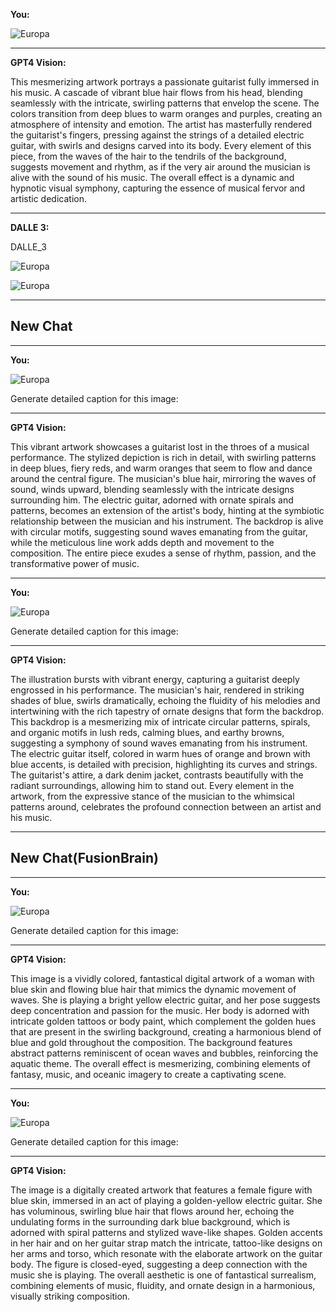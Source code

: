 **You:**

![Europa](/Data/1162636716159545375-dalle3-0.jpg)

------------------

**GPT4 Vision:**

This mesmerizing artwork portrays a passionate guitarist fully immersed in his music. A cascade of vibrant blue hair flows from his head, blending seamlessly with the intricate, swirling patterns that envelop the scene. The colors transition from deep blues to warm oranges and purples, creating an atmosphere of intensity and emotion. The artist has masterfully rendered the guitarist's fingers, pressing against the strings of a detailed electric guitar, with swirls and designs carved into its body. Every element of this piece, from the waves of the hair to the tendrils of the background, suggests movement and rhythm, as if the very air around the musician is alive with the sound of his music. The overall effect is a dynamic and hypnotic visual symphony, capturing the essence of musical fervor and artistic dedication.

------------------

**DALLE 3:**

DALLE_3


![Europa](/Data/1162636716159545375-dalle3-1.png)

![Europa](/Data/1162636716159545375-dalle3-2.png)

------------------

## New Chat

------------------

**You:**

![Europa](/Data/1162636716159545375-dalle3-2.png)

Generate detailed caption for this image:

------------------

**GPT4 Vision:**

This vibrant artwork showcases a guitarist lost in the throes of a musical performance. The stylized depiction is rich in detail, with swirling patterns in deep blues, fiery reds, and warm oranges that seem to flow and dance around the central figure. The musician's blue hair, mirroring the waves of sound, winds upward, blending seamlessly with the intricate designs surrounding him. The electric guitar, adorned with ornate spirals and patterns, becomes an extension of the artist's body, hinting at the symbiotic relationship between the musician and his instrument. The backdrop is alive with circular motifs, suggesting sound waves emanating from the guitar, while the meticulous line work adds depth and movement to the composition. The entire piece exudes a sense of rhythm, passion, and the transformative power of music.

------------------

**You:**

![Europa](/Data/1162636716159545375-dalle3-1.png)

Generate detailed caption for this image:

------------------

**GPT4 Vision:**

The illustration bursts with vibrant energy, capturing a guitarist deeply engrossed in his performance. The musician's hair, rendered in striking shades of blue, swirls dramatically, echoing the fluidity of his melodies and intertwining with the rich tapestry of ornate designs that form the backdrop. This backdrop is a mesmerizing mix of intricate circular patterns, spirals, and organic motifs in lush reds, calming blues, and earthy browns, suggesting a symphony of sound waves emanating from his instrument. The electric guitar itself, colored in warm hues of orange and brown with blue accents, is detailed with precision, highlighting its curves and strings. The guitarist's attire, a dark denim jacket, contrasts beautifully with the radiant surroundings, allowing him to stand out. Every element in the artwork, from the expressive stance of the musician to the whimsical patterns around, celebrates the profound connection between an artist and his music.

------------------

## New Chat(FusionBrain)

------------------

**You:**

![Europa](/Data/1162636716159545375-FusionBrain-1.png)

Generate detailed caption for this image:

------------------

**GPT4 Vision:**

This image is a vividly colored, fantastical digital artwork of a woman with blue skin and flowing blue hair that mimics the dynamic movement of waves. She is playing a bright yellow electric guitar, and her pose suggests deep concentration and passion for the music. Her body is adorned with intricate golden tattoos or body paint, which complement the golden hues that are present in the swirling background, creating a harmonious blend of blue and gold throughout the composition. The background features abstract patterns reminiscent of ocean waves and bubbles, reinforcing the aquatic theme. The overall effect is mesmerizing, combining elements of fantasy, music, and oceanic imagery to create a captivating scene.

------------------

**You:**

![Europa](/Data/1162636716159545375-FusionBrain-2.png)

Generate detailed caption for this image:

------------------

**GPT4 Vision:**

The image is a digitally created artwork that features a female figure with blue skin, immersed in an act of playing a golden-yellow electric guitar. She has voluminous, swirling blue hair that flows around her, echoing the undulating forms in the surrounding dark blue background, which is adorned with spiral patterns and stylized wave-like shapes. Golden accents in her hair and on her guitar strap match the intricate, tattoo-like designs on her arms and torso, which resonate with the elaborate artwork on the guitar body. The figure is closed-eyed, suggesting a deep connection with the music she is playing. The overall aesthetic is one of fantastical surrealism, combining elements of music, fluidity, and ornate design in a harmonious, visually striking composition.